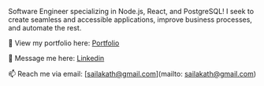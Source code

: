 Software Engineer specializing in Node.js, React, and PostgreSQL! 
I seek to create seamless and accessible applications, improve business processes, and automate the rest.


👀 View my portfolio here: [Portfolio](www.sailasantana.com)

💬 Message me here: [Linkedin](https://www.linkedin.com/in/sailasantana/)

📫 Reach me via email: [sailakath@gmail.com](mailto: sailakath@gmail.com)


